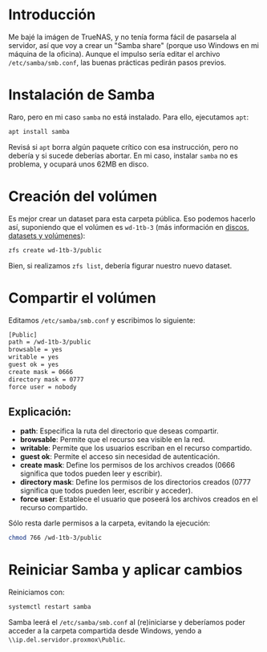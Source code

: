 # Introducción

Me bajé la imágen de TrueNAS, y no tenía forma fácil de pasarsela al servidor, así que voy a crear un "Samba share" (porque uso Windows en mi máquina de la oficina).
Aunque el impulso sería editar el archivo `/etc/samba/smb.conf`, las buenas prácticas pedirán pasos previos.

# Instalación de Samba

Raro, pero en mi caso `samba` no está instalado. Para ello, ejecutamos `apt`:

```bash
apt install samba
```

Revisá si `apt` borra algún paquete crítico con esa instrucción, pero no debería y si sucede deberías abortar. En mi caso, instalar `samba` no es problema, y ocupará unos 62MB en disco.

# Creación del volúmen

Es mejor crear un dataset para esta carpeta pública. Eso podemos hacerlo así, suponiendo que el volúmen es `wd-1tb-3` (más información en [discos, datasets y volúmenes](./discosDatasetsYVolumenes.md)):

```bash
zfs create wd-1tb-3/public
```

Bien, si realizamos `zfs list`, debería figurar nuestro nuevo dataset.

# Compartir el volúmen

Editamos `/etc/samba/smb.conf` y escribimos lo siguiente:

```bash
[Public]
path = /wd-1tb-3/public
browsable = yes
writable = yes
guest ok = yes
create mask = 0666
directory mask = 0777
force user = nobody
```

## Explicación:

- **path**: Especifica la ruta del directorio que deseas compartir.
- **browsable**: Permite que el recurso sea visible en la red.
- **writable**: Permite que los usuarios escriban en el recurso compartido.
- **guest ok**: Permite el acceso sin necesidad de autenticación.
- **create mask**: Define los permisos de los archivos creados (0666 significa que todos pueden leer y escribir).
- **directory mask**: Define los permisos de los directorios creados (0777 significa que todos pueden leer, escribir y acceder).
- **force user**: Establece el usuario que poseerá los archivos creados en el recurso compartido.

Sólo resta darle permisos a la carpeta, evitando la ejecución:

```bash
chmod 766 /wd-1tb-3/public
```

# Reiniciar Samba y aplicar cambios

Reiniciamos con:

```bash
systemctl restart samba
```

Samba leerá el `/etc/samba/smb.conf` al (re)iniciarse y deberíamos poder acceder a la carpeta compartida desde Windows, yendo a `\\ip.del.servidor.proxmox\Public`.